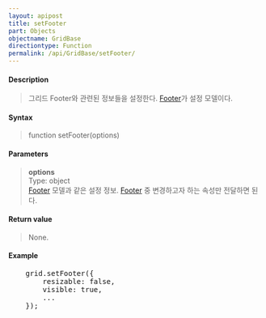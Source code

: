 ```yaml
---
layout: apipost
title: setFooter
part: Objects
objectname: GridBase
directiontype: Function
permalink: /api/GridBase/setFooter/
---
```



#### Description

> 그리드 Footer와 관련된 정보들을 설정한다. [Footer](/api/types/Footer/)가 설정 모델이다.

#### Syntax

> function setFooter(options)

#### Parameters

> **options**  
> Type: object  
> [Footer](/api/types/Footer/) 모델과 같은 설정 정보. [Footer](/api/types/Footer/) 중 변경하고자 하는 속성만 전달하면 된다.    

#### Return value

> None.

#### Example

<pre class="prettyprint">
    grid.setFooter({
        resizable: false,
        visible: true,
        ...
    });
</pre>

